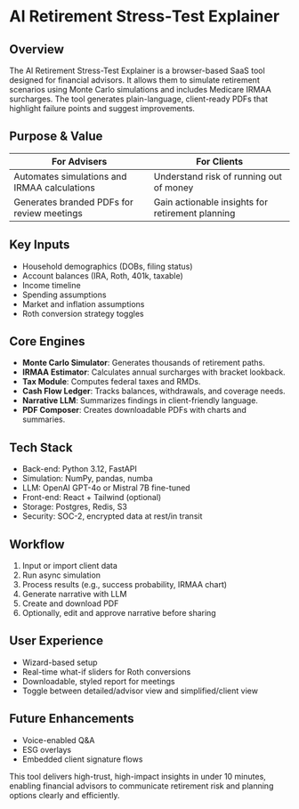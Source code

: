 
# AI Retirement Stress‑Test Explainer

## Overview
The AI Retirement Stress-Test Explainer is a browser-based SaaS tool designed for financial advisors. It allows them to simulate retirement scenarios using Monte Carlo simulations and includes Medicare IRMAA surcharges. The tool generates plain-language, client-ready PDFs that highlight failure points and suggest improvements.

## Purpose & Value
| For Advisers | For Clients |
|--------------|-------------|
| Automates simulations and IRMAA calculations | Understand risk of running out of money |
| Generates branded PDFs for review meetings | Gain actionable insights for retirement planning |

## Key Inputs
- Household demographics (DOBs, filing status)
- Account balances (IRA, Roth, 401k, taxable)
- Income timeline
- Spending assumptions
- Market and inflation assumptions
- Roth conversion strategy toggles

## Core Engines
- **Monte Carlo Simulator**: Generates thousands of retirement paths.
- **IRMAA Estimator**: Calculates annual surcharges with bracket lookback.
- **Tax Module**: Computes federal taxes and RMDs.
- **Cash Flow Ledger**: Tracks balances, withdrawals, and coverage needs.
- **Narrative LLM**: Summarizes findings in client-friendly language.
- **PDF Composer**: Creates downloadable PDFs with charts and summaries.

## Tech Stack
- Back-end: Python 3.12, FastAPI
- Simulation: NumPy, pandas, numba
- LLM: OpenAI GPT-4o or Mistral 7B fine-tuned
- Front-end: React + Tailwind (optional)
- Storage: Postgres, Redis, S3
- Security: SOC-2, encrypted data at rest/in transit

## Workflow
1. Input or import client data
2. Run async simulation
3. Process results (e.g., success probability, IRMAA chart)
4. Generate narrative with LLM
5. Create and download PDF
6. Optionally, edit and approve narrative before sharing

## User Experience
- Wizard-based setup
- Real-time what-if sliders for Roth conversions
- Downloadable, styled report for meetings
- Toggle between detailed/advisor view and simplified/client view

## Future Enhancements
- Voice-enabled Q&A
- ESG overlays
- Embedded client signature flows

This tool delivers high-trust, high-impact insights in under 10 minutes, enabling financial advisors to communicate retirement risk and planning options clearly and efficiently.
